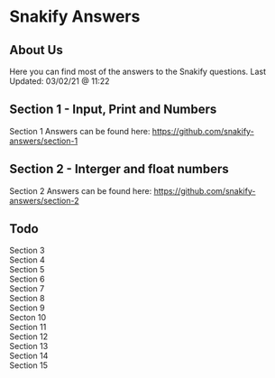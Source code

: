 # Snakify Answers

## About Us

Here you can find most of the answers to the Snakify questions.
Last Updated: 03/02/21 @ 11:22

## Section 1 - Input, Print and Numbers

Section 1 Answers can be found here: https://github.com/snakify-answers/section-1

## Section 2 - Interger and float numbers

Section 2 Answers can be found here: https://github.com/snakify-answers/section-2

## Todo

Section 3<br>
Section 4<br>
Section 5<br>
Section 6<br>
Section 7<br>
Section 8<br>
Section 9<br>
Secton 10<br>
Section 11<br>
Section 12<br>
Section 13<br>
Section 14<br>
Section 15<br>
